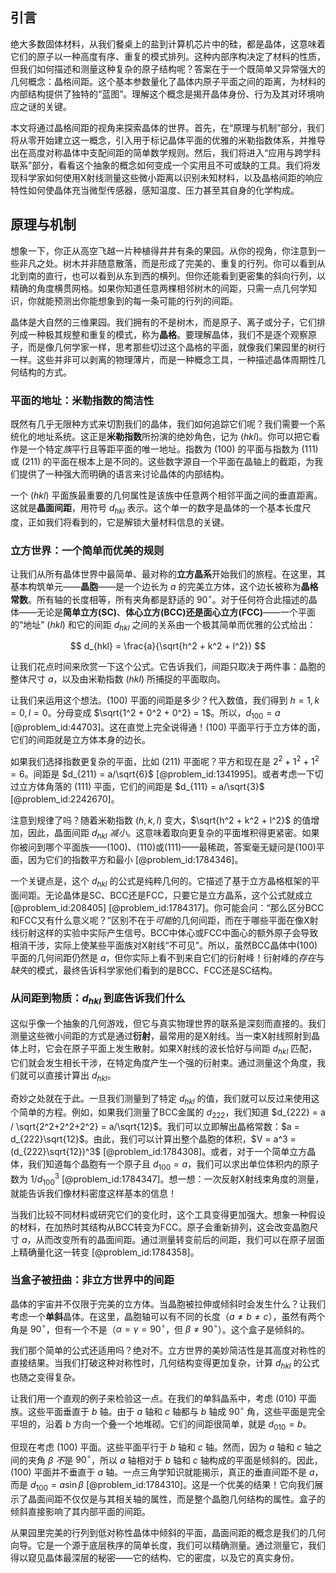## 引言
绝大多数固体材料，从我们餐桌上的盐到计算机芯片中的硅，都是晶体，这意味着它们的原子以一种高度有序、重复的模式排列。这种内部序构决定了材料的性质，但我们如何描述和测量这种复杂的原子结构呢？答案在于一个既简单又异常强大的几何概念：晶格间距。这个基本参数量化了晶体内原子平面之间的距离，为材料的内部结构提供了独特的“蓝图”。理解这个概念是揭开晶体身份、行为及其对环境响应之谜的关键。

本文将通过晶格间距的视角来探索晶体的世界。首先，在“原理与机制”部分，我们将从零开始建立这一概念，引入用于标记晶体平面的优雅的米勒指数体系，并推导出在高度对称晶体中支配间距的简单数学规则。然后，我们将进入“应用与跨学科联系”部分，看看这个抽象的概念如何变成一个实用且不可或缺的工具。我们将发现科学家如何使用X射线测量这些微小距离以识别未知材料，以及晶格间距的响应特性如何使晶体充当微型传感器，感知温度、压力甚至其自身的化学构成。

## 原理与机制

想象一下，你正从高空飞越一片种植得井井有条的果园。从你的视角，你注意到一些非凡之处。树木并非随意散落，而是形成了完美的、重复的行列。你可以看到从北到南的直行，也可以看到从东到西的横列。但你还能看到更密集的斜向行列，以精确的角度横贯网格。如果你知道任意两棵相邻树木的间距，只需一点几何学知识，你就能预测出你能想象到的每一条可能的行列的间距。

晶体是大自然的三维果园。我们拥有的不是树木，而是原子、离子或分子，它们排列成一种极其规整和重复的模式，称为**晶格**。要理解晶体，我们不是逐个观察原子，而是像几何学家一样，思考那些切过这个晶格的平面，就像我们果园里的树行一样。这些并非可以剥离的物理薄片，而是一种概念工具，一种描述晶体周期性几何结构的方式。

### 平面的地址：米勒指数的简洁性

既然有几乎无限种方式来切割我们的晶体，我们如何追踪它们呢？我们需要一个系统化的地址系统。这正是**米勒指数**所扮演的绝妙角色，记为 $(hkl)$。你可以把它看作是一个特定*族*平行且等距平面的唯一地址。指数为 $(100)$ 的平面与指数为 $(111)$ 或 $(211)$ 的平面在根本上是不同的。这些数字源自一个平面在晶轴上的截距，为我们提供了一种强大而明确的语言来讨论晶体的内部结构。

一个 $(hkl)$ 平面族最重要的几何属性是该族中任意两个相邻平面之间的垂直距离。这就是**晶面间距**，用符号 $d_{hkl}$ 表示。这个单一的数字是晶体的一个基本长度尺度，正如我们将看到的，它是解锁大量材料信息的关键。

### 立方世界：一个简单而优美的规则

让我们从所有晶体世界中最简单、最对称的**立方晶系**开始我们的旅程。在这里，其基本构筑单元——**晶胞**——是一个边长为 $a$ 的完美立方体，这个边长被称为**晶格常数**。所有轴的长度相等，所有夹角都是舒适的 $90^\circ$。对于任何符合此描述的晶体——无论是**简单立方(SC)**、**体心立方(BCC)**还是**面心立方(FCC)**——一个平面的“地址” $(hkl)$ 和它的间距 $d_{hkl}$ 之间的关系由一个极其简单而优雅的公式给出：

$$
d_{hkl} = \frac{a}{\sqrt{h^2 + k^2 + l^2}}
$$

让我们花点时间来欣赏一下这个公式。它告诉我们，间距只取决于两件事：晶胞的整体尺寸 $a$，以及由米勒指数 $(hkl)$ 所捕捉的平面取向。

让我们来运用这个想法。$(100)$ 平面的间距是多少？代入数值，我们得到 $h=1, k=0, l=0$。分母变成 $\sqrt{1^2 + 0^2 + 0^2} = 1$。所以，$d_{100} = a$ [@problem_id:44703]。这在直觉上完全说得通！$(100)$ 平面平行于立方体的面，它们的间距就是立方体本身的边长。

如果我们选择指数更复杂的平面，比如 $(211)$ 平面呢？平方和现在是 $2^2 + 1^2 + 1^2 = 6$。间距是 $d_{211} = a/\sqrt{6}$ [@problem_id:1341995]。或者考虑一下切过立方体角落的 $(111)$ 平面，它们的间距是 $d_{111} = a/\sqrt{3}$ [@problem_id:2242670]。

注意到规律了吗？随着米勒指数 $(h, k, l)$ 变大，$\sqrt{h^2 + k^2 + l^2}$ 的值增加，因此，晶面间距 $d_{hkl}$ *减小*。这意味着取向更复杂的平面堆积得更紧密。如果你被问到哪个平面族——(100)、(110)或(111)——最稀疏，答案毫无疑问是(100)平面，因为它们的指数平方和最小 [@problem_id:1784346]。

一个关键点是，这个 $d_{hkl}$ 的公式是纯粹几何的。它描述了基于立方晶格框架的平面间距。无论晶体是SC、BCC还是FCC，只要它是立方晶系，这个公式就成立 [@problem_id:208405] [@problem_id:1784317]。你可能会问：“那么区分BCC和FCC又有什么意义呢？”区别不在于*可能*的几何间距，而在于哪些平面在像X射线衍射这样的实验中实际产生信号。BCC中体心或FCC中面心的额外原子会导致相消干涉，实际上使某些平面族对X射线“不可见”。所以，虽然BCC晶体中(100)平面的几何间距仍然是 $a$，但你实际上看不到来自它们的衍射峰！衍射峰的*存在*与*缺失*的模式，最终告诉科学家他们看到的是BCC、FCC还是SC结构。

### 从间距到物质：$d_{hkl}$ 到底告诉我们什么

这似乎像一个抽象的几何游戏，但它与真实物理世界的联系是深刻而直接的。我们测量这些微小间距的方式是通过**衍射**，最常用的是X射线。当一束X射线照射到晶体上时，它会在原子平面上发生散射。如果X射线的波长恰好与间距 $d_{hkl}$ 匹配，它们就会发生相长干涉，在特定角度产生一个强的衍射束。通过测量这个角度，我们就可以直接计算出 $d_{hkl}$。

奇妙之处就在于此。一旦我们测量到了特定 $d_{hkl}$ 的值，我们就可以反过来使用这个简单的方程。例如，如果我们测量了BCC金属的 $d_{222}$，我们知道 $d_{222} = a / \sqrt{2^2+2^2+2^2} = a/\sqrt{12}$。我们可以立即解出晶格常数：$a = d_{222}\sqrt{12}$。由此，我们可以计算出整个晶胞的体积，$V = a^3 = (d_{222}\sqrt{12})^3$ [@problem_id:1784308]。或者，对于一个简单立方晶体，我们知道每个晶胞有一个原子且 $d_{100} = a$，我们可以求出单位体积内的原子数为 $1/d_{100}^3$ [@problem_id:1784347]。想一想：一次反射X射线束角度的测量，就能告诉我们像材料密度这样基本的信息！

当我们比较不同材料或研究它们的变化时，这个工具变得更加强大。想象一种假设的材料，在加热时其结构从BCC转变为FCC。原子会重新排列，这会改变晶胞尺寸 $a$，从而改变所有的晶面间距。通过测量转变前后的间距，我们可以在原子层面上精确量化这一转变 [@problem_id:1784358]。

### 当盒子被扭曲：非立方世界中的间距

晶体的宇宙并不仅限于完美的立方体。当晶胞被拉伸或倾斜时会发生什么？让我们考虑一个**单斜**晶体。在这里，晶胞轴可以有不同的长度（$a \neq b \neq c$），虽然有两个角是 $90^\circ$，但有一个不是（$\alpha = \gamma = 90^\circ$，但 $\beta \neq 90^\circ$）。这个盒子是倾斜的。

我们那个简单的公式还适用吗？绝对不。立方世界的美妙简洁性是其高度对称性的直接结果。当我们打破这种对称性时，几何结构变得更加复杂，计算 $d_{hkl}$ 的公式也随之变得复杂。

让我们用一个直观的例子来检验这一点。在我们的单斜晶系中，考虑 $(010)$ 平面族。这些平面垂直于 $b$ 轴。由于 $a$ 轴和 $c$ 轴都与 $b$ 轴成 $90^\circ$ 角，这些平面是完全平坦的，沿着 $b$ 方向一个叠一个地堆砌。它们的间距很简单，就是 $d_{010} = b$。

但现在考虑 $(100)$ 平面。这些平面平行于 $b$ 轴和 $c$ 轴。然而，因为 $a$ 轴和 $c$ 轴之间的夹角 $\beta$ *不*是 $90^\circ$，所以 $a$ 轴相对于 $b$ 轴和 $c$ 轴构成的平面是倾斜的。因此，$(100)$ 平面并不垂直于 $a$ 轴。一点三角学知识就能揭示，真正的垂直间距不是 $a$，而是 $d_{100} = a \sin\beta$ [@problem_id:1784310]。这是一个优美的结果！它向我们展示了晶面间距不仅仅是与其相关轴的属性，而是整个晶胞几何结构的属性。盒子的倾斜直接影响了其内部平面的间距。

从果园里完美的行列到低对称性晶体中倾斜的平面，晶面间距的概念是我们的几何向导。它是一个源于底层秩序的简单长度，我们可以精确测量。通过测量它，我们得以窥见晶体最深层的秘密——它的结构、它的密度，以及它的真实身份。


